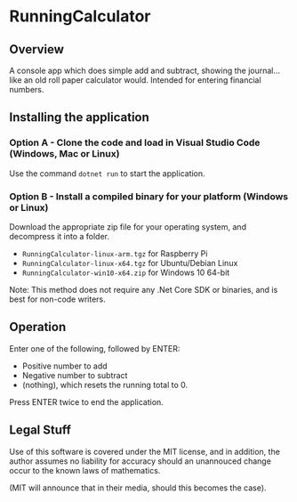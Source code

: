 # RunningCalculator

## Overview
A console app which does simple add and subtract, showing the journal... like an old roll paper calculator would.
Intended for entering financial numbers.

## Installing the application

### Option A - Clone the code and load in Visual Studio Code (Windows, Mac or Linux)

Use the command `dotnet run` to start the application.

### Option B - Install a compiled binary for your platform (Windows or Linux)

Download the appropriate zip file for your operating system, and decompress it into a folder.

- `RunningCalculator-linux-arm.tgz` for Raspberry Pi
- `RunningCalculator-linux-x64.tgz` for Ubuntu/Debian Linux
- `RunningCalculator-win10-x64.zip` for Windows 10 64-bit

Note: This method does not require any .Net Core SDK or binaries, and is best for non-code writers.

## Operation
Enter one of the following, followed by ENTER:
- Positive number to add
- Negative number to subtract
- (nothing), which resets the running total to 0.

Press ENTER twice to end the application.

## Legal Stuff
Use of this software is covered under the MIT license, and in addition, the author assumes no liability for accuracy should 
an unannouced change occur to the known laws of mathematics.

(MIT will announce that in their media, should this becomes the case).

